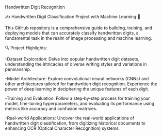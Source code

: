 Handwritten Digit Recognition

✍️ Handwritten Digit Classification Project with Machine Learning 🤖

This GitHub repository is a comprehensive guide to building, training, and deploying models that can accurately classify handwritten digits, a fundamental task in the realm of image processing and machine learning.

🔍 Project Highlights:

-Dataset Exploration: Delve into popular handwritten digit datasets, understanding the intricacies of diverse writing styles and variations in penmanship.

-Model Architecture: Explore convolutional neural networks (CNNs) and other architectures tailored for handwritten digit recognition. Experience the power of deep learning in deciphering the unique features of each digit.

-Training and Evaluation: Follow a step-by-step process for training your model, fine-tuning hyperparameters, and evaluating its performance using metrics like accuracy and confusion matrices.

-Real-world Applications: Uncover the real-world applications of handwritten digit classification, from digitizing historical documents to enhancing OCR (Optical Character Recognition) systems.
